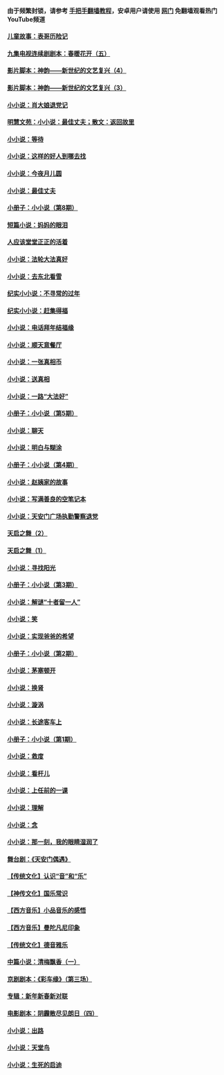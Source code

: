 #### 由于频繁封锁，请参考 [手把手翻墙教程](https://github.com/gfw-breaker/guides/wiki/)，安卓用户请使用 [网门](https://github.com/gfw-breaker/nogfw/blob/master/dl.md?t=07081700) 免翻墙观看热门YouTube频道 

#### [儿童故事：表哥历险记](../pages/328/383535.md?t=07081700) 

#### [九集电视连续剧剧本：春暖花开（五）](../pages/328/275919.md?t=07081700) 

#### [影片脚本：神韵——新世纪的文艺复兴（4）](../pages/328/266089.md?t=07081700) 

#### [影片脚本：神韵——新世纪的文艺复兴（3）](../pages/328/266087.md?t=07081700) 

#### [小小说：肖大娘退党记](../pages/328/239807.md?t=07081700) 

#### [明慧文苑：小小说：最佳丈夫；散文：返回故里](../pages/328/3439.md?t=07081700) 

#### [小小说：等待](../pages/328/223927.md?t=07081700) 

#### [小小说：这样的好人到哪去找](../pages/328/209396.md?t=07081700) 

#### [小小说：今夜月儿圆](../pages/328/193588.md?t=07081700) 

#### [小小说：最佳丈夫](../pages/328/190938.md?t=07081700) 

#### [小册子：小小说（第8期）](../pages/328/188202.md?t=07081700) 

#### [短篇小说：妈妈的眼泪](../pages/328/187712.md?t=07081700) 

#### [人应该堂堂正正的活着](../pages/328/182430.md?t=07081700) 

#### [小小说：法轮大法真好](../pages/328/174669.md?t=07081700) 

#### [小小说：去东北看雪](../pages/328/173882.md?t=07081700) 

#### [纪实小小说：不寻常的过年](../pages/328/173187.md?t=07081700) 

#### [纪实小小说：赶集得福](../pages/328/172652.md?t=07081700) 

#### [小小说：电话拜年结福缘](../pages/328/172533.md?t=07081700) 

#### [小小说：顺天意餐厅](../pages/328/170182.md?t=07081700) 

#### [小小说：一张真相币](../pages/328/169410.md?t=07081700) 

#### [小小说：送真相](../pages/328/166713.md?t=07081700) 

#### [小小说：一路“大法好”](../pages/328/162016.md?t=07081700) 

#### [小册子：小小说（第5期）](../pages/328/161131.md?t=07081700) 

#### [小小说：聊天](../pages/328/159640.md?t=07081700) 

#### [小小说：明白与糊涂](../pages/328/158101.md?t=07081700) 

#### [小册子：小小说（第4期）](../pages/328/158006.md?t=07081700) 

#### [小小说：赵姨家的故事](../pages/328/157843.md?t=07081700) 

#### [小小说：写满善良的空笔记本](../pages/328/157382.md?t=07081700) 

#### [小小说：天安门广场执勤警察退党](../pages/328/156982.md?t=07081700) 

#### [天启之舞（2）](../pages/328/153440.md?t=07081700) 

#### [天启之舞（1）](../pages/328/153439.md?t=07081700) 

#### [小小说：寻找阳光](../pages/328/153065.md?t=07081700) 

#### [小册子：小小说（第3期）](../pages/328/151715.md?t=07081700) 

#### [小小说：解谜“十者留一人”](../pages/328/148967.md?t=07081700) 

#### [小小说：笑](../pages/328/148905.md?t=07081700) 

#### [小小说：实现爸爸的希望](../pages/328/148096.md?t=07081700) 

#### [小册子：小小说（第2期）](../pages/328/147214.md?t=07081700) 

#### [小小说：茅塞顿开](../pages/328/147030.md?t=07081700) 

#### [小小说：换肾](../pages/328/146770.md?t=07081700) 

#### [小小说：漩涡](../pages/328/146683.md?t=07081700) 

#### [小小说：长途客车上](../pages/328/145076.md?t=07081700) 

#### [小册子：小小说（第1期）](../pages/328/143963.md?t=07081700) 

#### [小小说：救度](../pages/328/143927.md?t=07081700) 

#### [小小说：看杆儿](../pages/328/142137.md?t=07081700) 

#### [小小说：上任前的一课](../pages/328/140808.md?t=07081700) 

#### [小小说：理解](../pages/328/140476.md?t=07081700) 

#### [小小说：念](../pages/328/139513.md?t=07081700) 

#### [小小说：那一刻，我的眼睛湿润了](../pages/328/138476.md?t=07081700) 

#### [舞台剧：《天安门偶遇》](../pages/328/117155.md?t=07081700) 

#### [【传统文化】认识“音”和“乐”](../pages/328/108667.md?t=07081700) 

#### [【神传文化】国乐常识](../pages/328/104225.md?t=07081700) 

#### [【西方音乐】小品音乐的感悟](../pages/328/102924.md?t=07081700) 

#### [【西方音乐】曼陀凡尼印象](../pages/328/102922.md?t=07081700) 

#### [【传统文化】德音雅乐](../pages/328/102923.md?t=07081700) 

#### [中篇小说：清梅飘香（一）](../pages/328/101058.md?t=07081700) 

#### [京剧剧本：《彩车缘》（第三场）](../pages/328/96434.md?t=07081700) 

#### [专辑：新年新春新对联](../pages/328/94991.md?t=07081700) 

#### [电影剧本：阴霾散尽见朗日（四）](../pages/328/87081.md?t=07081700) 

#### [小小说：出路](../pages/328/84848.md?t=07081700) 

#### [小小说：天堂鸟](../pages/328/83084.md?t=07081700) 

#### [小小说：生死的启迪](../pages/328/70977.md?t=07081700) 

